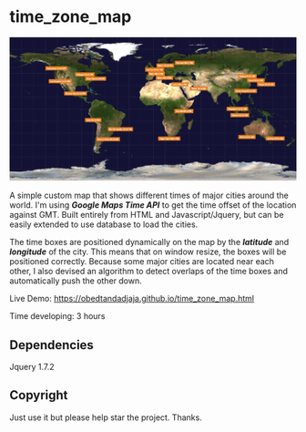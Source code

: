 # time_zone_map

![alt text](https://github.com/obedtandadjaja/time_zone_map/blob/master/example.png "Map example")

A simple custom map that shows different times of major cities around the world. I'm using **_Google Maps Time API_** to get the time offset of the location against GMT. Built entirely from HTML and Javascript/Jquery, but can be easily extended to use database to load the cities.

The time boxes are positioned dynamically on the map by the **_latitude_** and **_longitude_** of the city. This means that on window resize, the boxes will be positioned correctly. Because some major cities are located near each other, I also devised an algorithm to detect overlaps of the time boxes and automatically push the other down.

Live Demo: https://obedtandadjaja.github.io/time_zone_map.html

Time developing: 3 hours

## Dependencies
Jquery 1.7.2

## Copyright
Just use it but please help star the project. Thanks.
